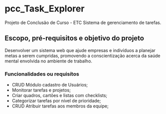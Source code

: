 # pcc_Task_Explorer

 Projeto de Conclusão de Curso - ETC
 Sistema de gerenciamento de tarefas.

## Escopo, pré-requisitos e objetivo do projeto

Desenvolver um sistema web que ajude empresas e indivíduos a planejar metas a serem cumpridas, promovendo a conscientização acerca da saúde mental envolvida no ambiente de trabalho.

### Funcionalidades ou requisítos

- CRUD Módulo cadastro de Usuários;
- Monitorar tarefas e projetos;
- Criar quadros, cartões e listas com checklists;
- Categorizar tarefas por nível de prioridade;
- CRUD Atribuir tarefas aos membros da equipe;
